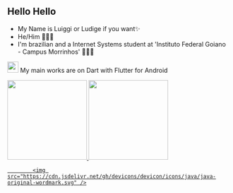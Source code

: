 
## Hello Hello
- My Name is Luiggi or Ludige if you want✨
- He/Him 👨🏻‍💻
- I'm brazilian and a Internet Systems student at 'Instituto Federal Goiano - Campus Morrinhos' 🙋🏻‍♂️

<img loading="lazy" src="https://cdn.jsdelivr.net/gh/devicons/devicon/icons/flutter/flutter-original.svg" width="25" height="25"/> My main works are on Dart with Flutter for Android


<div>
<a href="https://github.com/ludige">
<img loading="lazy" height="180em" src="https://github-readme-stats.vercel.app/api/top-langs/?username=ludige&layout=compact&langs_count=7&theme=dracula"/>
<img loading="lazy" height="180em" src="https://github-readme-stats.vercel.app/api?username=ludige&show_icons=true&theme=dracula&include_all_commits=true&count_private=true"/>
</div>



            <img src="https://cdn.jsdelivr.net/gh/devicons/devicon/icons/java/java-original-wordmark.svg" />
          
